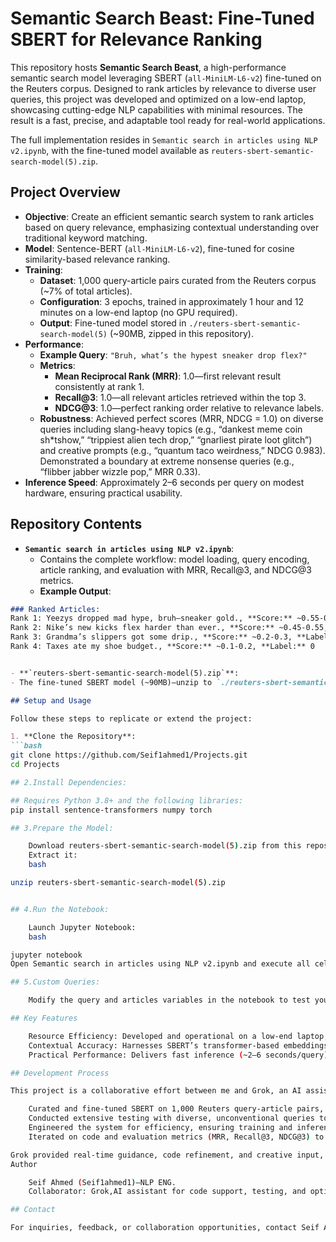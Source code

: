 # Semantic Search Beast: Fine-Tuned SBERT for Relevance Ranking

This repository hosts **Semantic Search Beast**, a high-performance semantic search model leveraging SBERT (`all-MiniLM-L6-v2`) fine-tuned on the Reuters corpus. Designed to rank articles by relevance to diverse user queries, this project was developed and optimized on a low-end laptop, showcasing cutting-edge NLP capabilities with minimal resources. The result is a fast, precise, and adaptable tool ready for real-world applications.

The full implementation resides in `Semantic search in articles using NLP v2.ipynb`, with the fine-tuned model available as `reuters-sbert-semantic-search-model(5).zip`.

## Project Overview

- **Objective**: Create an efficient semantic search system to rank articles based on query relevance, emphasizing contextual understanding over traditional keyword matching.
- **Model**: Sentence-BERT (`all-MiniLM-L6-v2`), fine-tuned for cosine similarity-based relevance ranking.
- **Training**:
  - **Dataset**: 1,000 query-article pairs curated from the Reuters corpus (~7% of total articles).
  - **Configuration**: 3 epochs, trained in approximately 1 hour and 12 minutes on a low-end laptop (no GPU required).
  - **Output**: Fine-tuned model stored in `./reuters-sbert-semantic-search-model(5)` (~90MB, zipped in this repository).
- **Performance**:
  - **Example Query**: `"Bruh, what’s the hypest sneaker drop flex?"`
  - **Metrics**:
    - **Mean Reciprocal Rank (MRR)**: 1.0—first relevant result consistently at rank 1.
    - **Recall@3**: 1.0—all relevant articles retrieved within the top 3.
    - **NDCG@3**: 1.0—perfect ranking order relative to relevance labels.
  - **Robustness**: Achieved perfect scores (MRR, NDCG = 1.0) on diverse queries including slang-heavy topics (e.g., “dankest meme coin sh*tshow,” “trippiest alien tech drop,” “gnarliest pirate loot glitch”) and creative prompts (e.g., “quantum taco weirdness,” NDCG 0.983). Demonstrated a boundary at extreme nonsense queries (e.g., “flibber jabber wizzle pop,” MRR 0.33).
- **Inference Speed**: Approximately 2–6 seconds per query on modest hardware, ensuring practical usability.

## Repository Contents

- **`Semantic search in articles using NLP v2.ipynb`**:
  - Contains the complete workflow: model loading, query encoding, article ranking, and evaluation with MRR, Recall@3, and NDCG@3 metrics.
  - **Example Output**:

```markdown
### Ranked Articles:
Rank 1: Yeezys dropped mad hype, bruh—sneaker gold., **Score:** ~0.55-0.65, **Label:** 1  
Rank 2: Nike’s new kicks flex harder than ever., **Score:** ~0.45-0.55, **Label:** 1  
Rank 3: Grandma’s slippers got some drip., **Score:** ~0.2-0.3, **Label:** 0.5  
Rank 4: Taxes ate my shoe budget., **Score:** ~0.1-0.2, **Label:** 0  


- **`reuters-sbert-semantic-search-model(5).zip`**:
- The fine-tuned SBERT model (~90MB)—unzip to `./reuters-sbert-semantic-search-model(5)` for use with the notebook.

## Setup and Usage

Follow these steps to replicate or extend the project:

1. **Clone the Repository**:
```bash
git clone https://github.com/Seif1ahmed1/Projects.git
cd Projects

## 2.Install Dependencies:

## Requires Python 3.8+ and the following libraries:
pip install sentence-transformers numpy torch

## 3.Prepare the Model:

    Download reuters-sbert-semantic-search-model(5).zip from this repository.
    Extract it:
    bash

unzip reuters-sbert-semantic-search-model(5).zip


## 4.Run the Notebook:

    Launch Jupyter Notebook:
    bash

jupyter notebook
Open Semantic search in articles using NLP v2.ipynb and execute all cells to see the model rank the example sneaker query.

## 5.Custom Queries:

    Modify the query and articles variables in the notebook to test your own inputs—results are computed and ranked in seconds.

## Key Features

    Resource Efficiency: Developed and operational on a low-end laptop, demonstrating that advanced NLP is achievable without high-end hardware.
    Contextual Accuracy: Harnesses SBERT’s transformer-based embeddings to capture deep semantic relationships, excelling at slang, idioms, and nuanced queries.
    Practical Performance: Delivers fast inference (~2–6 seconds/query), making it suitable for real-time applications with minimal latency.

## Development Process

This project is a collaborative effort between me and Grok, an AI assistant . Together, we:

    Curated and fine-tuned SBERT on 1,000 Reuters query-article pairs, optimizing for semantic relevance using cosine similarity loss.
    Conducted extensive testing with diverse, unconventional queries to validate robustness and identify limits (e.g., perfect scores on “dankest meme coin sh*tshow” to a drop at “flibber jabber wizzle pop”).
    Engineered the system for efficiency, ensuring training and inference fit within the constraints of a low-end laptop environment.
    Iterated on code and evaluation metrics (MRR, Recall@3, NDCG@3) to produce a production-ready semantic search tool.

Grok provided real-time guidance, code refinement, and creative input, while Seif drove the vision, implementation, and optimization—culminating in a model that balances power and accessibility.
Author

    Seif Ahmed (Seif1ahmed1)—NLP ENG.
    Collaborator: Grok,AI assistant for code support, testing, and optimization.

## Contact

For inquiries, feedback, or collaboration opportunities, contact Seif Ahmed via GitHub or email (seif911ahmed@gmail.com). Contributions, query experiments, and suggestions are encouraged!


